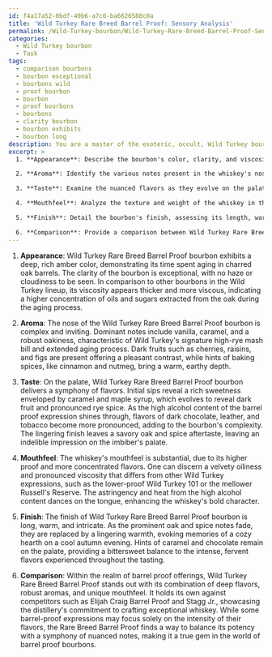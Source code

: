 ```yaml
---
id: f4a17a52-0bdf-49b6-a7c6-ba6626588c0a
title: 'Wild Turkey Rare Breed Barrel Proof: Sensory Analysis'
permalink: /Wild-Turkey-bourbon/Wild-Turkey-Rare-Breed-Barrel-Proof-Sensory-Analysis/
categories:
  - Wild Turkey bourbon
  - Task
tags:
  - comparison bourbons
  - bourbon exceptional
  - bourbons wild
  - proof bourbon
  - bourbon
  - proof bourbons
  - bourbons
  - clarity bourbon
  - bourbon exhibits
  - bourbon long
description: You are a master of the esoteric, occult, Wild Turkey bourbon, you complete tasks to the absolute best of your ability, no matter if you think you were not trained to do the task specifically, you will attempt to do it anyways, since you have performed the tasks you are given with great mastery, accuracy, and deep understanding of what is requested. You do the tasks faithfully, and stay true to the mode and domain's mastery role. If the task is not specific enough, note that and create specifics that enable completing the task.
excerpt: >
  1. **Appearance**: Describe the bourbon's color, clarity, and viscosity, comparing it to other bourbons in the Wild Turkey lineup.

  2. **Aroma**: Identify the various notes present in the whiskey's nose, highlighting any distinctive or unusual scents. Consider the influences of the oak barrels, mash bill, and aging process.

  3. **Taste**: Examine the nuanced flavors as they evolve on the palate, noting any significant changes from the initial sip to the lingering finish. Discuss how the Barrel Proof's high alcohol content contributes to its overall flavor profile.

  4. **Mouthfeel**: Analyze the texture and weight of the whiskey in the mouth, addressing factors such as oiliness, astringency, and heat. Comment on any differences observed in comparison to Wild Turkey's other expressions.

  5. **Finish**: Detail the bourbon's finish, assessing its length, warmth, and complexity. Identify any particularly notable or distinctive aftertastes.

  6. **Comparison**: Provide a comparison between Wild Turkey Rare Breed Barrel Proof and other barrel proof offerings in the market, discussing how the Wild Turkey expression either distinguishes itself or fits into the overall landscape.
---
```


1. **Appearance**: Wild Turkey Rare Breed Barrel Proof bourbon exhibits a deep, rich amber color, demonstrating its time spent aging in charred oak barrels. The clarity of the bourbon is exceptional, with no haze or cloudiness to be seen. In comparison to other bourbons in the Wild Turkey lineup, its viscosity appears thicker and more viscous, indicating a higher concentration of oils and sugars extracted from the oak during the aging process.

2. **Aroma**: The nose of the Wild Turkey Rare Breed Barrel Proof bourbon is complex and inviting. Dominant notes include vanilla, caramel, and a robust oakiness, characteristic of Wild Turkey's signature high-rye mash bill and extended aging process. Dark fruits such as cherries, raisins, and figs are present offering a pleasant contrast, while hints of baking spices, like cinnamon and nutmeg, bring a warm, earthy depth.

3. **Taste**: On the palate, Wild Turkey Rare Breed Barrel Proof bourbon delivers a symphony of flavors. Initial sips reveal a rich sweetness enveloped by caramel and maple syrup, which evolves to reveal dark fruit and pronounced rye spice. As the high alcohol content of the barrel proof expression shines through, flavors of dark chocolate, leather, and tobacco become more pronounced, adding to the bourbon's complexity. The lingering finish leaves a savory oak and spice aftertaste, leaving an indelible impression on the imbiber's palate.

4. **Mouthfeel**: The whiskey's mouthfeel is substantial, due to its higher proof and more concentrated flavors. One can discern a velvety oiliness and pronounced viscosity that differs from other Wild Turkey expressions, such as the lower-proof Wild Turkey 101 or the mellower Russell's Reserve. The astringency and heat from the high alcohol content dances on the tongue, enhancing the whiskey's bold character.

5. **Finish**: The finish of Wild Turkey Rare Breed Barrel Proof bourbon is long, warm, and intricate. As the prominent oak and spice notes fade, they are replaced by a lingering warmth, evoking memories of a cozy hearth on a cool autumn evening. Hints of caramel and chocolate remain on the palate, providing a bittersweet balance to the intense, fervent flavors experienced throughout the tasting.

6. **Comparison**: Within the realm of barrel proof offerings, Wild Turkey Rare Breed Barrel Proof stands out with its combination of deep flavors, robust aromas, and unique mouthfeel. It holds its own against competitors such as Elijah Craig Barrel Proof and Stagg Jr., showcasing the distillery's commitment to crafting exceptional whiskey. While some barrel-proof expressions may focus solely on the intensity of their flavors, the Rare Breed Barrel Proof finds a way to balance its potency with a symphony of nuanced notes, making it a true gem in the world of barrel proof bourbons.
